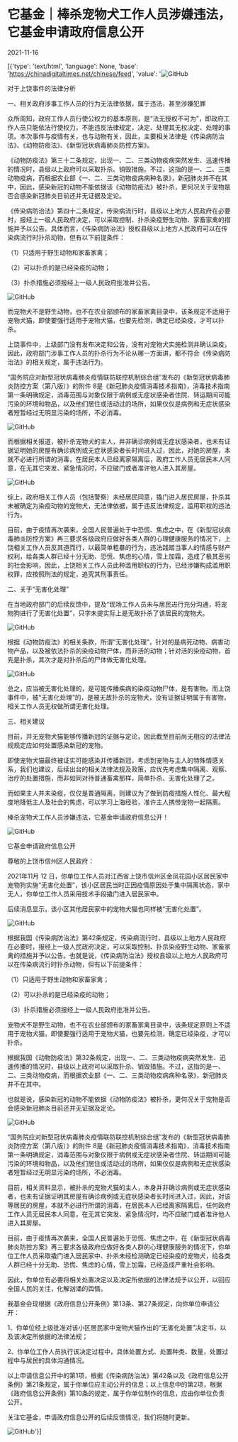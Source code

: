 # 它基金｜棒杀宠物犬工作人员涉嫌违法，它基金申请政府信息公开

2021-11-16

[{'type': 'text/html', 'language': None, 'base': 'https://chinadigitaltimes.net/chinese/feed', 'value': '![GitHub](https://chinadigitaltimes.net/chinese/files/2021/11/image-1637057633857.png)

对于上饶事件的法律分析

一、相关政府涉事工作人员的行为无法律依据，属于违法，甚至涉嫌犯罪

众所周知，政府工作人员行使公权力的基本原则，是“法无授权不可为”，即政府工作人员只能依法行使权力，不能违反法律规定，决定、处理其无权决定、处理的事项。本次事件与疫情有关，也与动物有关，因此，主要相关法律是《传染病防治法》、《动物防疫法》、《新型冠状病毒肺炎防控方案》。

《动物防疫法》第三十二条规定，出现一、二、三类动物疫病突然发生、迅速传播的情况时，县级以上政府可以采取扑杀、销毁措施。不过，这指的是一、二、三类动物疫病，而根据农业部《一、二、三类动物疫病病种名录》，新冠肺炎并不在其中，因此，感染新冠的动物不能依据该《动物防疫法》被扑杀，更何况关于宠物是否会感染新冠肺炎目前还并无证据及定论。

《传染病防治法》第四十二条规定，传染病流行时，县级以上地方人民政府在必要时，报经上一级人民政府决定，可以采取控制、扑杀染疫野生动物、家畜家禽的措施并予以公告。具体而言，《传染病防治法》授权县级以上地方人民政府可以在传染病流行时扑杀动物，但有以下前提条件：

（1）只适用于野生动物和家畜家禽；

（2）可以扑杀的是已经染疫的动物；

（3）扑杀措施必须报经上一级人民政府批准并公告。

![GitHub](https://chinadigitaltimes.net/chinese/files/2021/11/post-673285-619384b84aae7.png)

而宠物犬不是野生动物，也不在农业部颁布的家畜家禽目录中，该条规定不适用于宠物犬猫，即使要强行适用于宠物犬猫，也要先检测，确定已经染疫，才可以扑杀。

上饶事件中，上级部门没有发布决定和公告，没有对宠物犬实施检测并确认染疫，因此，政府部门涉事工作人员的扑杀行为不论从哪一方面讲，都不符合《传染病防治法》的相关规定，属于违法行为。

“国务院应对新型冠状病毒肺炎疫情联防联控机制综合组”发布的《新型冠状病毒肺炎防控方案（第八版）》的附件 8是《新冠肺炎疫情消毒技术指南》，消毒技术指南第一条明确规定，消毒范围与对象仅限于病例或无症状感染者住院、转运期间可能污染的环境和物品，以及他们居住或活动过的场所，如果仅仅是病例和无症状感染者短暂经过无明显污染的场所，不必消毒。

![GitHub](https://chinadigitaltimes.net/chinese/files/2021/11/post-673285-619384b854cef.png)

而根据相关报道，被扑杀宠物犬的主人，并非确诊病例或无症状感染者，也未有证据证明她的房屋有确诊病例或无症状感染者长时间进入过，因此，对她的房屋，本就不必进行所谓的消毒，在居民本人已经离家隔离后，政府工作人员无居民本人同意，在无其它突发、紧急情况时，不应破门或者准许他人进入其房屋。

![GitHub](https://chinadigitaltimes.net/chinese/files/2021/11/post-673285-619384b85ba24.)

综上，政府相关工作人员（包括警察）未经居民同意，撬门进入居民房屋，扑杀其未被确定为染疫动物的宠物犬，无法律依据，属于违反法律规定，滥用职权的违法行为。

目前，由于疫情再次袭来，全国人民普遍处于中恐慌、焦虑之中，在《新型冠状病毒肺炎防控方案》再三要求各级政府应做好各类人群的心理健康服务的情况下，上饶相关工作人员反其道而行，以最简单粗暴的行为，违法践踏当事人的情感与财产权利，给各类人群已经十分无助、恐慌、焦虑的心情，雪上加霜，造成了极其恶劣的社会影响，因此，上饶相关工作人员此种滥用职权的行为，已经涉嫌构成滥用职权罪，应按照刑法的规定，追究其刑事责任。

二、关于“无害化处理”

在当地政府部门的后续反馈中，提及“现场工作人员未与居民进行充分沟通，将宠物狗进行了无害化处置”，只字未提实际上是无故扑杀了该居民的宠物犬。

![GitHub](https://chinadigitaltimes.net/chinese/files/2021/11/post-673285-619384b86418b.)

根据《动物防疫法》的相关条款，所谓“无害化处理”，针对的是病死动物、病害动物产品，以及被依法扑杀的染疫动物尸体，而非活的动物；针对活的染疫动物，首先是扑杀，其次才是对扑杀后的尸体做无害化处理。

![GitHub](https://chinadigitaltimes.net/chinese/files/2021/11/post-673285-619384b86edd2.png)

总之，应当被无害化处理的，是可能传播疾病的染疫动物尸体，是有害物。而上饶事件中，被“无害化处理”的，是被无故扑杀的宠物犬，没有证据证明属于有害物，相关工作人员无权做所谓无害化处理。

三、相关建议

目前，并无宠物犬猫能够传播新冠的证据与定论，因此截至目前尚无相应的法律法规规定应如何处置感染新冠的宠物。

即使宠物犬猫最终被证实可能感染并传播新冠，考虑到宠物与主人的特殊情感关系，我们也建议，后续出台的相关法律法规及政策，应优先考虑集中隔离、观察、治疗的处置措施，而非如同对待普通畜禽那样，简单扑杀、无害化处理了之。

而如果主人并未染疫，仅仅是普通隔离，则建议为了做到防疫措施人性化、最大程度地降低主人及社会的焦虑，可以学习上海经验，准许主人携带宠物一起隔离。

棒杀宠物犬工作人员涉嫌违法，它基金申请政府信息公开！

![GitHub](https://chinadigitaltimes.net/chinese/files/2021/11/post-673285-619384b8783be.)

它基金申请政府信息公开

尊敬的上饶市信州区人民政府：

2021年11月 12 日，你单位工作人员对江西省上饶市信州区金凤花园小区居民家中宠物狗实施“无害化处置”，该小区居民当时正因疫情原因处于集中隔离状态，家中无人，你单位工作人员采用技术手段撬门进入居民家中。

后续消息显示，该小区其他居民家中的宠物犬猫也同样被“无害化处置”。

![GitHub](https://chinadigitaltimes.net/chinese/files/2021/11/post-673285-619384b8823d9.)

根据我国《传染病防治法》第42条规定，传染病流行时，县级以上地方人民政府在必要时，报经上一级人民政府决定，可以采取控制、扑杀染疫野生动物、家畜家禽的措施并予以公告。也就是说，《传染病防治法》授权县级以上地方人民政府可以在传染病流行时扑杀动物，但有以下前提条件：

（1）只适用于野生动物和家畜家禽；

（2）可以扑杀的是已经染疫的动物；

（3）扑杀措施必须报经上一级人民政府批准并公告。

宠物犬不是野生动物，也不在农业部颁布的家畜家禽目录中，该条规定原则上不适用于宠物犬猫，即使要强行适用于宠物犬猫，也要先检测，确定已经染疫，才可以扑杀。

根据我国《动物防疫法》第32条规定，出现一、二、三类动物疫病突然发生、迅速传播的情况时，县级以上政府可以采取扑杀、销毁措施。不过，这指的是一、二、三类动物疫病，而根据农业部《一、二、三类动物疫病病种名录》，新冠肺炎并不在其中。

也就是说，感染新冠的动物不能依据《动物防疫法》被扑杀，更何况关于宠物是否会感染新冠肺炎目前还并无证据及定论。

![GitHub](https://chinadigitaltimes.net/chinese/files/2021/11/post-673285-619384b88a7bf.)

“国务院应对新型冠状病毒肺炎疫情联防联控机制综合组”发布的《新型冠状病毒肺炎防控方案（第八版）》的附件 8是《新冠肺炎疫情消毒技术指南》，消毒技术指南第一条明确规定，消毒范围与对象仅限于病例或无症状感染者住院、转运期间可能污染的环境和物品，以及他们居住或活动过的场所，如果仅仅是病例和无症状感染者短暂经过无明显污染的场所，不必消毒。

目前，相关资料显示，被扑杀的宠物犬猫的主人，本身并非确诊病例或无症状感染者，也未有证据证明其房屋有确诊病例或无症状感染者长时间进入过，因此，对该等居民的房屋，本就不必进行所谓的消毒，在居民本人已经离家隔离后，任何政府工作人员无居民本人同意，在无其它突发、紧急情况时，均不应破门或者准许他人进入其房屋。

目前，由于疫情再次袭来，全国人民普遍处于恐慌、焦虑之中，在《新型冠状病毒肺炎防控方案》再三要求各级政府应做好各类人群的心理健康服务的情况下，你单位工作人员采取撬门进入居民家中、扑杀未经检测确定已经染疫的宠物犬，给各类人群已经十分无助、恐慌、焦虑的心情，雪上加霜，已经造成严重社会影响。

因此，你单位有必要将相关处置决定以及决定所依据的法律法规予以公开，以回应全国人民的关注，化解汹涌的舆情。

我基金会现根据《政府信息公开条例》第13条、第27条规定，向你单位申请公开：

1、你单位经上级批准对该小区居民家中宠物犬猫作出的“无害化处置”决定书，以及该决定所依据的法律法规；

2、你单位工作人员执行该决定过程中，具体处置方式、处置种类、数量，处置过程中与居民的具体沟通情况。

以上申请信息公开中的第1项，根据《传染病防治法》第42条以及《政府信息公开条例》第21条规定，属于你单位应主动公开的信息；以上信息中的第2项，根据《政府信息公开条例》第10条的规定，属于你单位制作的信息，应由你单位负责公开。

关注它基金，申请政府信息公开的后续反馈情况，我们将随时更新。

![GitHub](https://chinadigitaltimes.net/chinese/files/2021/11/post-673285-619384b891c37.)'}]